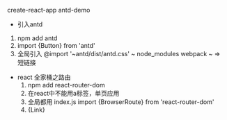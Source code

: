 create-react-app antd-demo
- 引入antd
1. npm add antd
2. import {Button} from 'antd'
3. 全局引入
   @import '~antd/dist/antd.css'
   ~ node_modules webpack ~ => 短链接


- react 全家桶之路由
  1. npm add react-router-dom
  2. 在react中不能用a标签，单页应用
  3. 全局都用
    index.js
    import {BrowserRoute} from 'react-router-dom'
  4. {Link}